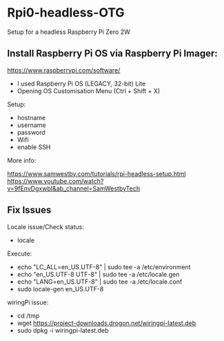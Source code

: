 # Rpi0-headless-OTG
Setup for a headless Raspberry Pi Zero 2W

## Install Raspberry Pi OS via Raspberry Pi Imager: 
https://www.raspberrypi.com/software/

- I used Raspberry Pi OS (LEGACY, 32-bit) Lite
- Opening OS Customisation Menu (Ctrl + Shift + X)

Setup:
  - hostname
  - username
  - password
  - Wifi
  - enable SSH

More info: 

https://www.samwestby.com/tutorials/rpi-headless-setup.html
https://www.youtube.com/watch?v=9fEnvDgxwbI&ab_channel=SamWestbyTech


##  Fix Issues

Locale issue/Check status: 
- locale

Execute:
- echo "LC_ALL=en_US.UTF-8" | sudo tee -a /etc/environment
- echo "en_US.UTF-8 UTF-8" | sudo tee -a /etc/locale.gen
- echo "LANG=en_US.UTF-8" | sudo tee -a /etc/locale.conf
- sudo locale-gen en_US.UTF-8


wiringPi issue:

- cd /tmp
- wget https://project-downloads.drogon.net/wiringpi-latest.deb
- sudo dpkg -i wiringpi-latest.deb

